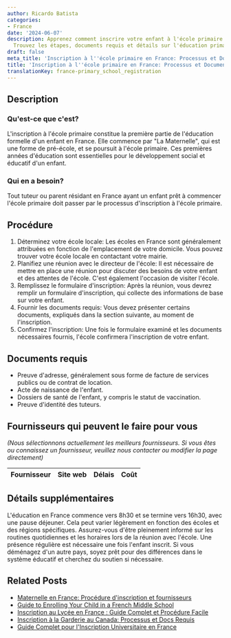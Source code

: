 ```yaml
---
author: Ricardo Batista
categories:
- France
date: '2024-06-07'
description: Apprenez comment inscrire votre enfant à l'école primaire en France.
  Trouvez les étapes, documents requis et détails sur l'éducation primaire en France.
draft: false
meta_title: 'Inscription à l''école primaire en France: Processus et Documents'
title: 'Inscription à l''école primaire en France: Processus et Documents'
translationKey: france-primary_school_registration
---
```


## Description
### Qu'est-ce que c'est?
L'inscription à l'école primaire constitue la première partie de l'éducation formelle d'un enfant en France. Elle commence par "La Maternelle", qui est une forme de pré-école, et se poursuit à l'école primaire. Ces premières années d'éducation sont essentielles pour le développement social et éducatif d'un enfant.

### Qui en a besoin?
Tout tuteur ou parent résidant en France ayant un enfant prêt à commencer l'école primaire doit passer par le processus d'inscription à l'école primaire.

## Procédure
1. Déterminez votre école locale: Les écoles en France sont généralement attribuées en fonction de l'emplacement de votre domicile. Vous pouvez trouver votre école locale en contactant votre mairie.
2. Planifiez une réunion avec le directeur de l'école: Il est nécessaire de mettre en place une réunion pour discuter des besoins de votre enfant et des attentes de l'école. C'est également l'occasion de visiter l'école.
3. Remplissez le formulaire d'inscription: Après la réunion, vous devrez remplir un formulaire d'inscription, qui collecte des informations de base sur votre enfant.
4. Fournir les documents requis: Vous devez présenter certains documents, expliqués dans la section suivante, au moment de l'inscription.
5. Confirmez l'inscription: Une fois le formulaire examiné et les documents nécessaires fournis, l'école confirmera l'inscription de votre enfant.

## Documents requis
- Preuve d'adresse, généralement sous forme de facture de services publics ou de contrat de location.
- Acte de naissance de l'enfant.
- Dossiers de santé de l'enfant, y compris le statut de vaccination.
- Preuve d'identité des tuteurs.

## Fournisseurs qui peuvent le faire pour vous
_(Nous sélectionnons actuellement les meilleurs fournisseurs. Si vous êtes ou connaissez un fournisseur, veuillez nous contacter ou modifier la page directement)_

| Fournisseur     |     Site web    |     Délais       |       Coût       |
| :-------------: | :-------------: |  :-------------: | :-------------: |

## Détails supplémentaires
L'éducation en France commence vers 8h30 et se termine vers 16h30, avec une pause déjeuner. Cela peut varier légèrement en fonction des écoles et des régions spécifiques. Assurez-vous d'être pleinement informé sur les routines quotidiennes et les horaires lors de la réunion avec l'école. Une présence régulière est nécessaire une fois l'enfant inscrit. Si vous déménagez d'un autre pays, soyez prêt pour des différences dans le système éducatif et cherchez du soutien si nécessaire.
## Related Posts

- [Maternelle en France: Procédure d'inscription et fournisseurs](https://tramitit.com/fr/guides/france/inscription_a_lecole_maternelle/)
- [Guide to Enrolling Your Child in a French Middle School](https://tramitit.com/fr/guides/france/inscription_au_college/)
- [Inscription au Lycée en France : Guide Complet et Procédure Facile](https://tramitit.com/fr/guides/france/inscription_au_lycee/)
- [Inscription à la Garderie au Canada: Processus et Docs Requis](https://tramitit.com/fr/guides/france/inscription_a_la_creche/)
- [Guide Complet pour l'Inscription Universitaire en France](https://tramitit.com/fr/guides/france/inscription_a_luniversite/)